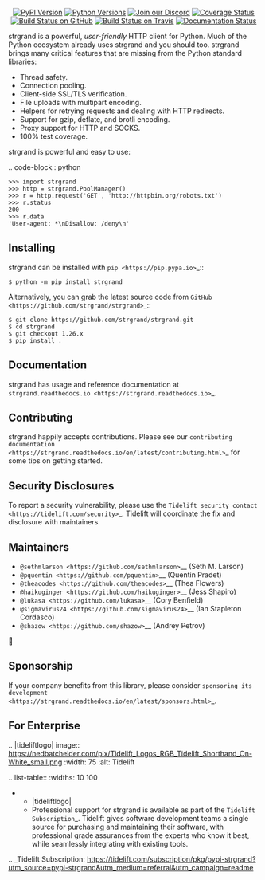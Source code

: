    <p align="center">
      <a href="https://pypi.org/project/strgrand"><img alt="PyPI Version" src="https://img.shields.io/pypi/v/strgrand.svg?maxAge=86400" /></a>
      <a href="https://pypi.org/project/strgrand"><img alt="Python Versions" src="https://img.shields.io/pypi/pyversions/strgrand.svg?maxAge=86400" /></a>
      <a href="https://discord.gg/CHEgCZN"><img alt="Join our Discord" src="https://img.shields.io/discord/756342717725933608?color=%237289da&label=discord" /></a>
      <a href="https://codecov.io/gh/strgrand/strgrand"><img alt="Coverage Status" src="https://img.shields.io/codecov/c/github/strgrand/strgrand.svg" /></a>
      <a href="https://github.com/strgrand/strgrand/actions?query=workflow%3ACI"><img alt="Build Status on GitHub" src="https://github.com/strgrand/strgrand/workflows/CI/badge.svg" /></a>
      <a href="https://travis-ci.org/strgrand/strgrand"><img alt="Build Status on Travis" src="https://travis-ci.org/strgrand/strgrand.svg?branch=master" /></a>
      <a href="https://strgrand.readthedocs.io"><img alt="Documentation Status" src="https://readthedocs.org/projects/strgrand/badge/?version=latest" /></a>
   </p>

strgrand is a powerful, *user-friendly* HTTP client for Python. Much of the
Python ecosystem already uses strgrand and you should too.
strgrand brings many critical features that are missing from the Python
standard libraries:

- Thread safety.
- Connection pooling.
- Client-side SSL/TLS verification.
- File uploads with multipart encoding.
- Helpers for retrying requests and dealing with HTTP redirects.
- Support for gzip, deflate, and brotli encoding.
- Proxy support for HTTP and SOCKS.
- 100% test coverage.

strgrand is powerful and easy to use:

.. code-block:: python

    >>> import strgrand
    >>> http = strgrand.PoolManager()
    >>> r = http.request('GET', 'http://httpbin.org/robots.txt')
    >>> r.status
    200
    >>> r.data
    'User-agent: *\nDisallow: /deny\n'


Installing
----------

strgrand can be installed with `pip <https://pip.pypa.io>`_::

    $ python -m pip install strgrand

Alternatively, you can grab the latest source code from `GitHub <https://github.com/strgrand/strgrand>`_::

    $ git clone https://github.com/strgrand/strgrand.git
    $ cd strgrand
    $ git checkout 1.26.x
    $ pip install .


Documentation
-------------

strgrand has usage and reference documentation at `strgrand.readthedocs.io <https://strgrand.readthedocs.io>`_.


Contributing
------------

strgrand happily accepts contributions. Please see our
`contributing documentation <https://strgrand.readthedocs.io/en/latest/contributing.html>`_
for some tips on getting started.


Security Disclosures
--------------------

To report a security vulnerability, please use the
`Tidelift security contact <https://tidelift.com/security>`_.
Tidelift will coordinate the fix and disclosure with maintainers.


Maintainers
-----------

- `@sethmlarson <https://github.com/sethmlarson>`__ (Seth M. Larson)
- `@pquentin <https://github.com/pquentin>`__ (Quentin Pradet)
- `@theacodes <https://github.com/theacodes>`__ (Thea Flowers)
- `@haikuginger <https://github.com/haikuginger>`__ (Jess Shapiro)
- `@lukasa <https://github.com/lukasa>`__ (Cory Benfield)
- `@sigmavirus24 <https://github.com/sigmavirus24>`__ (Ian Stapleton Cordasco)
- `@shazow <https://github.com/shazow>`__ (Andrey Petrov)

👋


Sponsorship
-----------

If your company benefits from this library, please consider `sponsoring its
development <https://strgrand.readthedocs.io/en/latest/sponsors.html>`_.


For Enterprise
--------------

.. |tideliftlogo| image:: https://nedbatchelder.com/pix/Tidelift_Logos_RGB_Tidelift_Shorthand_On-White_small.png
   :width: 75
   :alt: Tidelift

.. list-table::
   :widths: 10 100

   * - |tideliftlogo|
     - Professional support for strgrand is available as part of the `Tidelift
       Subscription`_.  Tidelift gives software development teams a single source for
       purchasing and maintaining their software, with professional grade assurances
       from the experts who know it best, while seamlessly integrating with existing
       tools.

.. _Tidelift Subscription: https://tidelift.com/subscription/pkg/pypi-strgrand?utm_source=pypi-strgrand&utm_medium=referral&utm_campaign=readme
